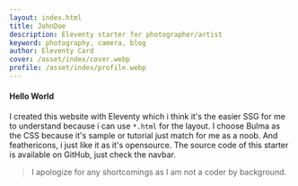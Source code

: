 ```yaml
---
layout: index.html
title: JohnDoe
description: Eleventy starter for photographer/artist
keyword: photography, camera, blog
author: Eleventy Card
cover: /asset/index/cover.webp
profile: /asset/index/profile.webp
---
```


#### Hello World
I created this website with Eleventy which i think it's the easier SSG for me to understand because i can use `*.html` for the layout. I choose Bulma as the CSS because it's sample or tutorial just match for me as a noob. And feathericons, i just like it as it's opensource.
The source code of this starter is available on GitHub, just check the navbar.
>I apologize for any shortcomings as I am not a coder by background.
